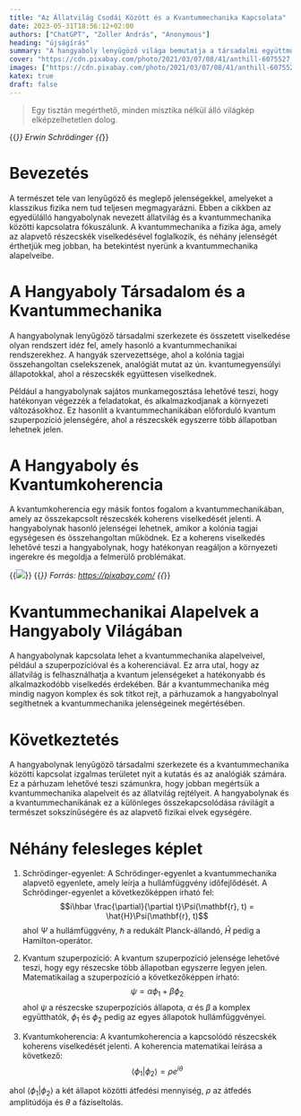 ```yaml
---
title: "Az Állatvilág Csodái Között és a Kvantummechanika Kapcsolata"
date: 2023-05-31T18:56:12+02:00
authors: ["ChatGPT", "Zoller András", "Anonymous"]
heading: "újságírás"
summary: "A hangyaboly lenyűgöző világa bemutatja a társadalmi együttműködés csodáit és az építészeti készségek lenyűgöző megnyilvánulásait. Az élelem megszerzéséhez egyedi stratégiákat alkalmaznak, mint például a növénytermesztés és a szimbiózis más rovarokkal. A hangyaboly továbbra is rejtélyekkel teli, de kiemelkedő szerepet játszik az ökoszisztémában."
cover: "https://cdn.pixabay.com/photo/2021/03/07/08/41/anthill-6075527_1280.jpg"
images: ["https://cdn.pixabay.com/photo/2021/03/07/08/41/anthill-6075527_1280.jpg"]
katex: true 
draft: false 
---
```

> Egy tisztán megérthető, minden misztika nélkül álló világkép elképzelhetetlen dolog.

{{<cite>}}
Erwin Schrödinger
{{</cite>}}

# Bevezetés

A természet tele van lenyűgöző és meglepő jelenségekkel, amelyeket a klasszikus fizika nem tud teljesen megmagyarázni. Ebben a cikkben az egyedülálló hangyabolynak nevezett állatvilág és a kvantummechanika közötti kapcsolatra fókuszálunk. A kvantummechanika a fizika ága, amely az alapvető részecskék viselkedésével foglalkozik, és néhány jelenségét érthetjük meg jobban, ha betekintést nyerünk a kvantummechanika alapelveibe.

# A Hangyaboly Társadalom és a Kvantummechanika

A hangyabolynak lenyűgöző társadalmi szerkezete és összetett viselkedése olyan rendszert idéz fel, amely hasonló a kvantummechanikai rendszerekhez. A hangyák szervezettsége, ahol a kolónia tagjai összehangoltan cselekszenek, analógiát mutat az ún. kvantumegyensúlyi állapotokkal, ahol a részecskék együttesen viselkednek. 

Például a hangyabolynak sajátos munkamegosztása lehetővé teszi, hogy hatékonyan végezzék a feladatokat, és alkalmazkodjanak a környezeti változásokhoz. Ez hasonlít a kvantummechanikában előforduló kvantum szuperpozíció jelenségére, ahol a részecskék egyszerre több állapotban lehetnek jelen.

# A Hangyaboly és Kvantumkoherencia

A kvantumkoherencia egy másik fontos fogalom a kvantummechanikában, amely az összekapcsolt részecskék koherens viselkedését jelenti. A hangyabolynak hasonló jelenségei lehetnek, amikor a kolónia tagjai egységesen és összehangoltan működnek. Ez a koherens viselkedés lehetővé teszi a hangyabolynak, hogy hatékonyan reagáljon a környezeti ingerekre és megoldja a felmerülő problémákat.

{{<image src="https://cdn.pixabay.com/photo/2020/04/07/16/05/anthill-5013989_1280.jpg">}}
{{<cite>}}
Forrás: https://pixabay.com/
{{</cite>}}
 
# Kvantummechanikai Alapelvek a Hangyaboly Világában

A hangyabolynak kapcsolata lehet a kvantummechanika alapelveivel, például a szuperpozícióval és a koherenciával. Ez arra utal, hogy az állatvilág is felhasználhatja a kvantum jelenségeket a hatékonyabb és alkalmazkodóbb viselkedés érdekében. Bár a kvantummechanika még mindig nagyon komplex és sok titkot rejt, a párhuzamok a hangyabolnyal segíthetnek a kvantummechanika jelenségeinek megértésében.

# Következtetés

A hangyabolynak lenyűgöző társadalmi szerkezete és a kvantummechanika közötti kapcsolat izgalmas területet nyit a kutatás és az analógiák számára. Ez a párhuzam lehetővé teszi számunkra, hogy jobban megértsük a kvantummechanika alapelveit és az állatvilág rejtélyeit. A hangyabolynak és a kvantummechanikának ez a különleges összekapcsolódása rávilágít a természet sokszínűségére és az alapvető fizikai elvek egységére.

# Néhány felesleges képlet

1. Schrödinger-egyenlet:
A Schrödinger-egyenlet a kvantummechanika alapvető egyenlete, amely leírja a hullámfüggvény időfejlődését. A Schrödinger-egyenlet a következőképpen írható fel:
$$i\hbar \frac{\partial}{\partial t}\Psi(\mathbf{r}, t) = \hat{H}\Psi(\mathbf{r}, t)$$
ahol $\Psi$ a hullámfüggvény, $\hbar$ a redukált Planck-állandó, $\hat{H}$ pedig a Hamilton-operátor.

2. Kvantum szuperpozíció:
A kvantum szuperpozíció jelensége lehetővé teszi, hogy egy részecske több állapotban egyszerre legyen jelen. Matematikailag a szuperpozíció a következőképpen írható:
$$\psi = \alpha \phi_1 + \beta \phi_2$$
ahol $\psi$ a részecske szuperpozíciós állapota, $\alpha$ és $\beta$ a komplex együtthatók, $\phi_1$ és $\phi_2$ pedig az egyes állapotok hullámfüggvényei.

3. Kvantumkoherencia:
A kvantumkoherencia a kapcsolódó részecskék koherens viselkedését jelenti. A koherencia matematikai leírása a következő:
$$\langle \phi_1 | \phi_2 \rangle = \rho e^{i\theta}$$

ahol $\langle \phi_1 | \phi_2 \rangle$ a két állapot közötti átfedési mennyiség, $\rho$ az átfedés amplitúdója és $\theta$ a fáziseltolás.